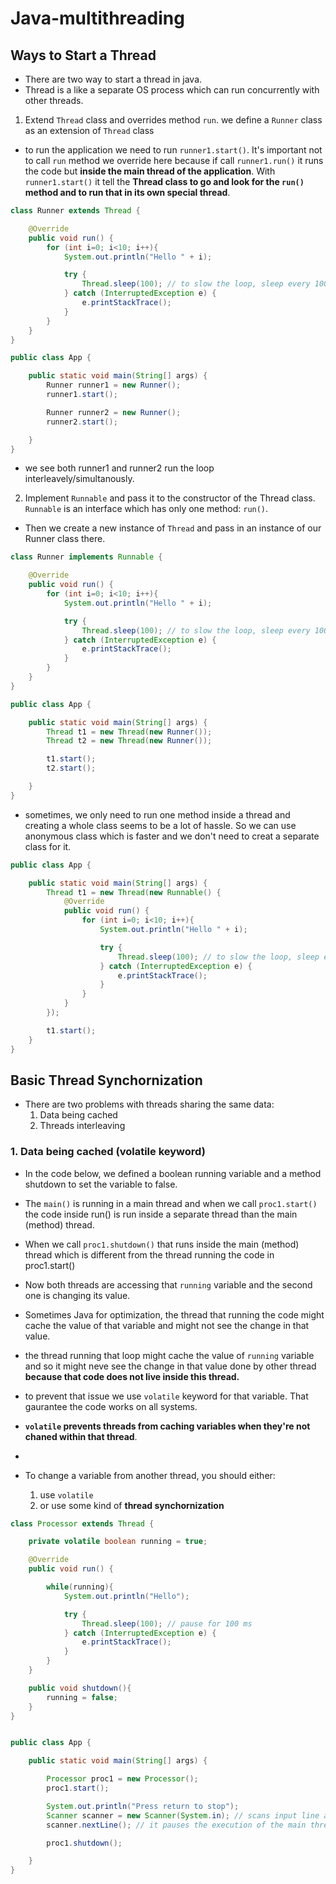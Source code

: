 # Java-multithreading

## Ways to Start a Thread 
- There are two way to start a thread in java.
- Thread is a like a separate OS process which can run concurrently with other threads.

1. Extend `Thread` class and overrides method `run`. we define a `Runner` class as an extension of `Thread` class
- to run the application we need to run `runner1.start()`. It's important not to call `run` method we override here because if call `runner1.run()` it runs the code but **inside the main thread of the application**. With `runner1.start()` it tell the **Thread class to go and look for the `run()` method and to run that in its own special thread**.
```java
class Runner extends Thread {

    @Override
    public void run() {
        for (int i=0; i<10; i++){
            System.out.println("Hello " + i);

            try {
                Thread.sleep(100); // to slow the loop, sleep every 100 ms
            } catch (InterruptedException e) {
                e.printStackTrace();
            }
        }
    }
}

public class App {

    public static void main(String[] args) {
        Runner runner1 = new Runner();
        runner1.start();

        Runner runner2 = new Runner();
        runner2.start();

    }
}
```
- we see both runner1 and runner2 run the loop interleavely/simultanously.

2. Implement `Runnable` and pass it to the constructor of the Thread class. `Runnable` is an interface which has only one method: `run()`.
- Then we create a new instance of `Thread` and pass in an instance of our Runner class there.
```java
class Runner implements Runnable {

    @Override
    public void run() {
        for (int i=0; i<10; i++){
            System.out.println("Hello " + i);

            try {
                Thread.sleep(100); // to slow the loop, sleep every 100 ms
            } catch (InterruptedException e) {
                e.printStackTrace();
            }
        }
    }
}

public class App {

    public static void main(String[] args) {
        Thread t1 = new Thread(new Runner());
        Thread t2 = new Thread(new Runner());

        t1.start();
        t2.start();

    }
}

```
 
- sometimes, we only need to run one method inside a thread and creating a whole class seems to be a lot of hassle. So we can use anonymous class which is faster and we don't need to creat a separate class for it.
```java
public class App {

    public static void main(String[] args) {
        Thread t1 = new Thread(new Runnable() {
            @Override
            public void run() {
                for (int i=0; i<10; i++){
                    System.out.println("Hello " + i);

                    try {
                        Thread.sleep(100); // to slow the loop, sleep every 100 ms
                    } catch (InterruptedException e) {
                        e.printStackTrace();
                    }
                }
            }
        });

        t1.start();
    }
}

```

## Basic Thread Synchornization
- There are two problems with threads sharing the same data:
  1. Data being cached
  2. Threads interleaving
  
### 1. Data being cached (volatile keyword)
- In the code below, we defined a boolean running variable and a method shutdown to set the variable to false. 

- The `main()` is running in a main thread and when we call `proc1.start()` the code inside run() is run inside a separate thread than the main (method) thread.
- When we call `proc1.shutdown()` that runs inside the main (method) thread which is different from the thread running the code in proc1.start()
- Now both threads are accessing that `running` variable and the second one is changing its value. 
- Sometimes Java for optimization, the thread that running the code might cache the value of that variable and might not see the change in that value.

- the thread running that loop might cache the value of `running` variable and so it might neve see the change in that value done by other thread **because that code does not live inside this thread.**

- to prevent that issue we use `volatile` keyword for that variable. That gaurantee the code works on all systems.
- **`volatile` prevents threads from caching variables when they're not chaned within that thread**.
- 
- To change a variable from another thread, you should either:
  1. use `volatile`
  2. or use some kind of **thread synchornization**

```java
class Processor extends Thread {

    private volatile boolean running = true;

    @Override
    public void run() {

        while(running){
            System.out.println("Hello");

            try {
                Thread.sleep(100); // pause for 100 ms
            } catch (InterruptedException e) {
                e.printStackTrace();
            }
        }
    }

    public void shutdown(){
        running = false;
    }
}


public class App {

    public static void main(String[] args) {

        Processor proc1 = new Processor();
        proc1.start();

        System.out.println("Press return to stop");
        Scanner scanner = new Scanner(System.in); // scans input line and detects the new line
        scanner.nextLine(); // it pauses the execution of the main thread until we hit the return key

        proc1.shutdown();

    }
}
```